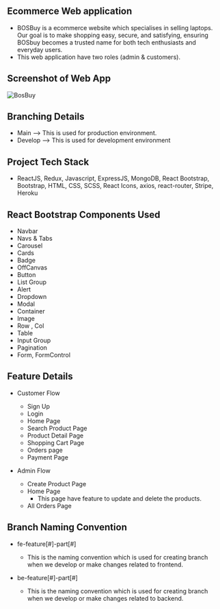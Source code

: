## Ecommerce Web application

- BOSBuy is a ecommerce website which specialises in selling laptops. Our goal is to make shopping easy, secure, and satisfying, ensuring BOSbuy becomes a trusted name for both tech enthusiasts and everyday users.
- This web application have two roles (admin & customers).

## Screenshot of Web App
![BosBuy](https://github.com/gsprasannabalaji/bos-buy-commerce/assets/156258497/98d2ce7d-4027-466a-84ea-e5f0d95b58d6)


## Branching Details

- Main --> This is used for production environment.
- Develop --> This is used for development environment

## Project Tech Stack

- ReactJS, Redux, Javascript, ExpressJS, MongoDB, React Bootstrap, Bootstrap, HTML, CSS, SCSS, React Icons, axios, react-router, Stripe, Heroku

## React Bootstrap Components Used

- Navbar
- Navs & Tabs
- Carousel
- Cards
- Badge
- OffCanvas
- Button
- List Group
- Alert
- Dropdown
- Modal
- Container
- Image
- Row , Col
- Table
- Input Group
- Pagination
- Form, FormControl


## Feature Details

- Customer Flow
    - Sign Up
    - Login
    - Home Page
    - Search Product Page
    - Product Detail Page
    - Shopping Cart Page
    - Orders page
    - Payment Page

- Admin Flow
    - Create Product Page
    - Home Page
        - This page have feature to update and delete the products.
    - All Orders Page

## Branch Naming Convention

- fe-feature[#]-part[#]
    - This is the naming convention which is used for creating branch when we develop or make changes related to frontend.

- be-feature[#]-part[#]
    - This is the naming convention which is used for creating branch when we develop or make changes related to backend.
